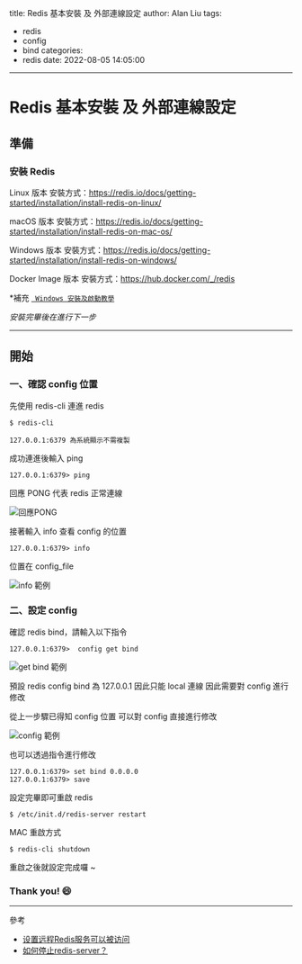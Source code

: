 title: Redis 基本安裝 及 外部連線設定
author: Alan Liu
tags:
  - redis
  - config
  - bind
categories:
  - redis
date: 2022-08-05 14:05:00
---
# Redis 基本安裝 及 外部連線設定


## 準備


### 安裝 Redis

Linux 版本
安裝方式：https://redis.io/docs/getting-started/installation/install-redis-on-linux/

macOS 版本
安裝方式：https://redis.io/docs/getting-started/installation/install-redis-on-mac-os/

Windows 版本
安裝方式：https://redis.io/docs/getting-started/installation/install-redis-on-windows/

Docker Image 版本
安裝方式：https://hub.docker.com/_/redis

*補充 
[` Windows 安裝及啟動教學`](https://marcus116.blogspot.com/2019/02/how-to-install-redis-in-windows-os.html?m=1 )

*安裝完畢後在進行下一步*

---

## 開始

### 一、確認 config 位置

先使用 redis-cli 連進 redis

```cmd=
$ redis-cli
```

`127.0.0.1:6379 為系統顯示不需複製`

成功連進後輸入 ping

```redis-cli=
127.0.0.1:6379> ping
```

回應 PONG 代表 redis 正常連線

![回應PONG](1660285557863.jpg)

接著輸入 info 查看 config 的位置

```redis-cli=
127.0.0.1:6379> info
```

位置在 config_file 

![info 範例](1660285894330.jpg)

### 二、設定 config

確認 redis bind，請輸入以下指令

```redis-cli=
127.0.0.1:6379>  config get bind
```

![get bind 範例](1660286930448.jpg)

預設 redis config bind 為 127.0.0.1 因此只能 local 連線
因此需要對 config 進行修改

從上一步驟已得知 config 位置
可以對 config 直接進行修改

![config 範例](1660286516507.jpg)

也可以透過指令進行修改

```redis-cli=
127.0.0.1:6379> set bind 0.0.0.0
127.0.0.1:6379> save
```

設定完畢即可重啟 redis

```redis-cli=
$ /etc/init.d/redis-server restart
```

MAC 重啟方式
```redis-cli=
$ redis-cli shutdown
```

重啟之後就設定完成囉 ~

### Thank you! :smile:
---

參考


- [设置远程Redis服务可以被访问](https://www.jianshu.com/p/0ed7e88325dd)
- [如何停止redis-server？](https://ubuntuqa.com/zh-tw/article/8351.html)